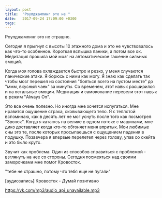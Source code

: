 ```yaml
---
layout: post
title:  "Роупджампинг это не "
date:   2017-09-24 17:09:00 +0300
tags:   
---
```


Роупджампинг это не страшно. 

 Сегодня я прыгнул с высоты 10 этажного дома и это не чувствовалось как что-то особенное. Короткая вспышка паники, а потом все ок. Медитация прошила мой мозг на автоматическое гашение сильных эмоций. 

<!--excerpt-->

 Когда моя голова охлаждается быстро и резко, у меня случаются панические атаки. Я борюсь с ними как могу. Я знаю как сделать так чтобы мозг перешел из состояния "бояться всего на пустом месте" до "ммм, вкусный чаек" за минуты. Со временем, этот навык расширился и на остальные эмоции. Медитация и самокопание перевели этот навык в режим "Always On". 

 Это все очень полезно. Но иногда мне хочется испугаться. Мне нравится ощущение страха, сковывающего тело. Я с теплотой вспоминаю, как в десять лет не мог уснуть после того как посмотрел "Звонок". Когда я катаюсь на велике в одном потоке с машинами, мне дико доставляет когда кто-то обгоняет меня впритык. Мои любимые сны это те, после которых просыпаешься с ощущением падения в подушку. Позавчера я впервые перелетел через голову, упав со скейта и это было круто. 

 Звучит как проблема. Один из способов справиться с проблемой - взглянуть на нее со стороны. Сегодня посмеяться над своими заморочками мне помог Кровосток. 

 "тебе не страшно, потому что тебя еще не пугали"

[аудиозапись] Кровосток - Думай позитивно

https://vk.com/mp3/audio_api_unavailable.mp3

